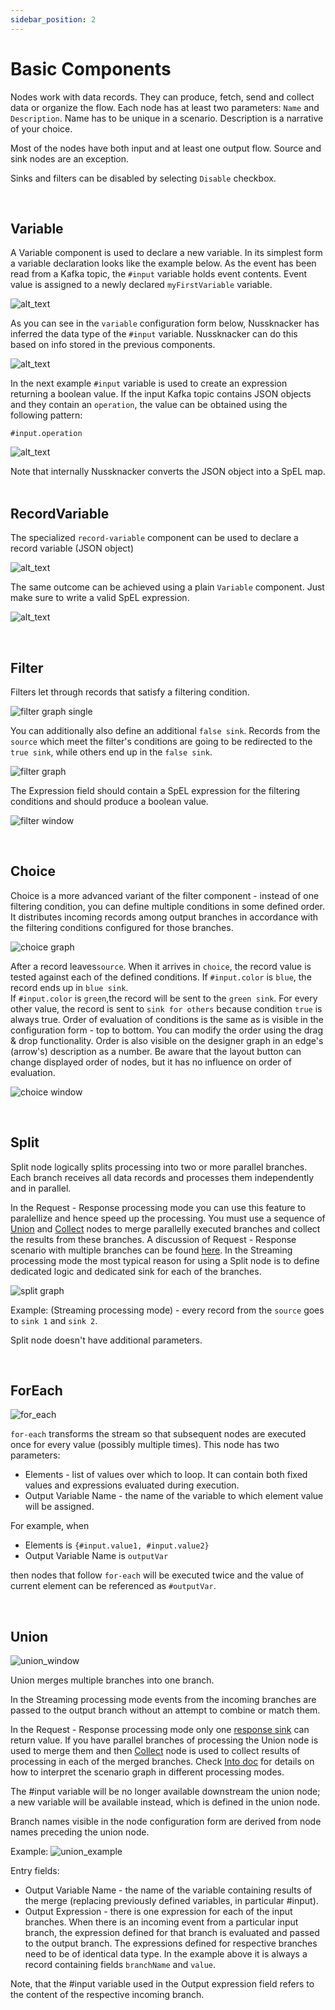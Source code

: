```yaml
---
sidebar_position: 2
---
```


# Basic Components

Nodes work with data records. They can produce, fetch, send and collect data or organize the flow. Each node has at least two parameters: `Name` and `Description`. Name has to be unique in a scenario. Description is a narrative of your choice.

Most of the nodes have both input and at least one output flow. Source and sink nodes are an exception.

Sinks and filters can be disabled by selecting `Disable` checkbox.

&nbsp;
## Variable

A Variable component is used to declare a new variable. In its simplest form a variable declaration looks like the example  below. As the event has been read from a Kafka topic, the `#input` variable holds event contents. Event value is assigned to a newly declared `myFirstVariable` variable.

![alt_text](../autoScreenshotChangeDocs/Auto_Screenshot_Change_Docs_-_basic_components_-_variable0.png   "Scenario with variable declaration")


As you can see in the `variable` configuration form below, Nussknacker has inferred the data type of the `#input` variable. Nussknacker can do this based on info stored in the previous components.

![alt_text](../autoScreenshotChangeDocs/Auto_Screenshot_Change_Docs_-_basic_components_-_variable1.png "Variable declaration form")


In the next example `#input` variable is used to create an expression returning a boolean value. If the input Kafka topic contains JSON objects and they contain an `operation`, the value can be obtained using the following pattern:


`#input.operation`


![alt_text](../autoScreenshotChangeDocs/Auto_Screenshot_Change_Docs_-_basic_components_-_variable2.png "Screenshot_tooltip")

Note that internally Nussknacker converts the JSON object into a SpEL map.
&nbsp;
## RecordVariable

The specialized `record-variable` component can be used to declare a record variable (JSON object)


![alt_text](../autoScreenshotChangeDocs/Auto_Screenshot_Change_Docs_-_basic_components_-_mapmariable0.png "record-variable form")


The same outcome can be achieved using a plain `Variable` component. Just make sure to write a valid SpEL expression.


![alt_text](../autoScreenshotChangeDocs/Auto_Screenshot_Change_Docs_-_basic_components_-_mapmariable1.png "record-variable declaration using a plan Variable component")

&nbsp;
## Filter

Filters let through records that satisfy a filtering condition.

![filter graph single](../autoScreenshotChangeDocs/Auto_Screenshot_Change_Docs_-_basic_components_-_filter0.png)

You can additionally also define an additional `false sink`. Records from the `source` which meet the filter's conditions are going to be redirected to the `true sink`, while others end up in the `false sink`.

![filter graph](../autoScreenshotChangeDocs/Auto_Screenshot_Change_Docs_-_basic_components_-_filter1.png)

The Expression field should contain a SpEL expression for the filtering conditions and should produce a boolean value.

![filter window](../autoScreenshotChangeDocs/Auto_Screenshot_Change_Docs_-_basic_components_-_filter2.png)

&nbsp;
## Choice

Choice is a more advanced variant of the filter component - instead of one filtering condition, you can define multiple conditions in some defined order.
It distributes incoming records among output branches in accordance with the filtering conditions configured for those branches.

![choice graph](../autoScreenshotChangeDocs/Auto_Screenshot_Change_Docs_-_basic_components_-_choice0.png)

After a record leaves`source`. When it arrives in `choice`, the record value is tested against each of the defined conditions.  If `#input.color` is `blue`, the record ends up in `blue sink`.  
If `#input.color` is `green`,the record will be sent to the `green sink`. For every other value, the record is sent to `sink for others` because condition `true` is always true.
Order of evaluation of conditions is the same as is visible in the configuration form - top to bottom. You can modify the order using the drag & drop functionality.
Order is also visible on the designer graph in an edge's (arrow's) description as a number. Be aware that the layout button can change displayed order of nodes, but it has no influence on order of evaluation.

![choice window](../autoScreenshotChangeDocs/Auto_Screenshot_Change_Docs_-_basic_components_-_choice1.png)

&nbsp;
## Split

Split node logically splits processing into two or more parallel branches. Each branch receives all data records and processes them independently and in parallel.

In the Request - Response processing mode you can use this feature to paralellize and hence speed up the processing. You must use a sequence of [Union](./BasicNodes.md#union) and [Collect](./RRDataSourcesAndSinks.md#collect) nodes to merge parallelly executed branches and collect the results from these branches. A discussion of Request - Response scenario with multiple branches can be found [here](./RRDataSourcesAndSinks.md#scenario-response-in-scenarios-with-split-and-for-each-nodes).
In the Streaming processing mode the most typical reason for using a Split node is to define dedicated logic and dedicated sink for each of the branches. 

![split graph](../autoScreenshotChangeDocs/Auto_Screenshot_Change_Docs_-_basic_components_-_split0.png)

Example: (Streaming processing mode) - every record from the `source` goes to `sink 1` and `sink 2`. 

Split node doesn't have additional parameters.

&nbsp;
## ForEach

![for_each](../autoScreenshotChangeDocs/Auto_Screenshot_Change_Docs_-_basic_components_-_foreach0.png)

`for-each` transforms the stream so that subsequent nodes are executed once for every value (possibly multiple times).
This node has two parameters:
- Elements - list of values over which to loop. It can contain both fixed values and expressions evaluated during execution.
- Output Variable Name - the name of the variable to which element value will be assigned.

For example, when
- Elements is `{#input.value1, #input.value2}`
- Output Variable Name is `outputVar`

then nodes that follow `for-each` will be executed twice and the value of current element can be referenced as `#outputVar`.

&nbsp;
## Union

![union_window](../autoScreenshotChangeDocs/Auto_Screenshot_Change_Docs_-_basic_components_-_union0.png)

Union merges multiple branches into one branch. 

In the Streaming processing mode events from the incoming branches are passed to the output branch without an attempt to combine or match them.
&nbsp;

In the Request - Response processing mode only one [response sink](./RRDataSourcesAndSinks.md#sink) can return value. If you have parallel branches of processing the Union node is used to merge them and then [Collect](./RRDataSourcesAndSinks.md#collect) node is used to collect results of processing in each of the merged branches. Check [Into doc](./Intro.md#nussknacker-scenario-diagram) for details on how to interpret the scenario graph in different processing modes.

The #input variable will be no longer available downstream the union node; a new variable will be available instead, which is defined in the union node.


Branch names visible in the node configuration form are derived from node names preceding the union node.

Example:
![union_example](../autoScreenshotChangeDocs/Auto_Screenshot_Change_Docs_-_basic_components_-_union1.png)

Entry fields:
- Output Variable Name - the name of the variable containing results of the merge (replacing previously defined variables, in particular #input).
- Output Expression - there is one expression for each of the input branches. When there is an incoming event from a particular input branch, the expression defined for that branch is evaluated and passed to the output branch. The expressions defined for respective branches need to be of identical data type. In the example above it is always a record containing fields `branchName` and `value`.

Note, that the #input variable used in the Output expression field refers to the content of the respective incoming branch.

